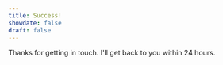 ```yaml
---
title: Success!
showdate: false
draft: false
---
```


Thanks for getting in touch. I'll get back to you within 24 hours.